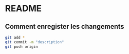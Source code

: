 # README

## Comment enregister les changements

```bash
git add *
git commit -m "description"
git push origin
```
